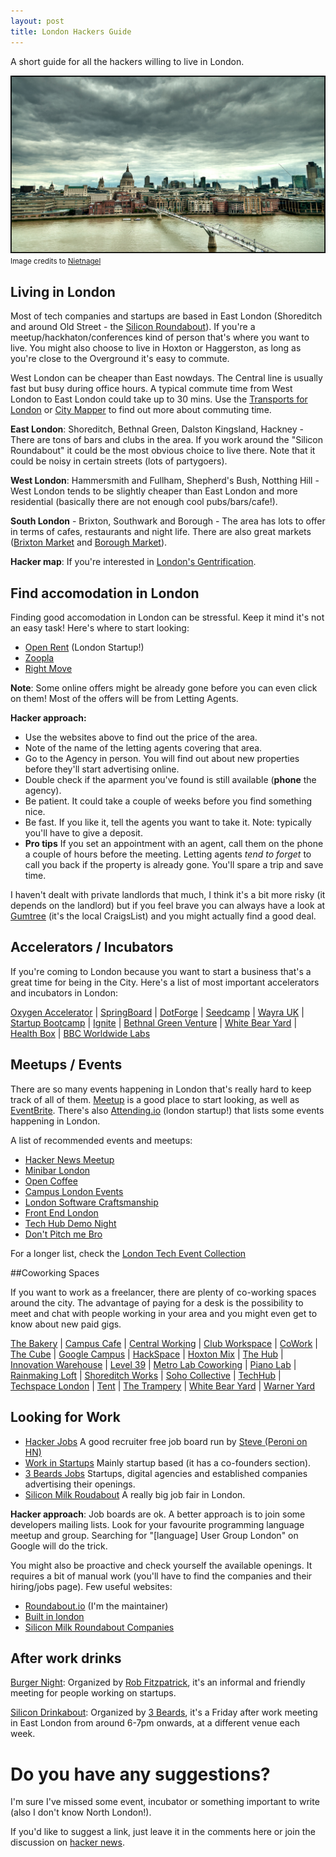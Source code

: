 ```yaml
---
layout: post
title: London Hackers Guide
---
```



A short guide for all the hackers willing to live in London.


<div class="center">
  <img src="/images/london-flickr-nietnagel.jpg" >
  <small> Image credits to <a href="http://www.flickr.com/photos/13382424@N00/6006673638/"> Nietnagel </a></small>
</div>


## Living in London

Most of tech companies and startups are based in East London (Shoreditch and around Old Street - the [Silicon Roundabout][roundabout]).
If you're a meetup/hackhaton/conferences kind of person that's where you want to live.
You might also choose to live in Hoxton or Haggerston, as long as you're close to the Overground it's easy to commute.



West London can be cheaper than East nowdays. The Central line is usually fast but 
busy during office hours. A typical commute time from West London to East London could take up to 30 mins. 
Use the [Transports for London][tfl]  or [City Mapper][city-mapper] to find out more about commuting time.


[tfl]: http://www.tfl.gov.uk/

**East London**:  Shoreditch, Bethnal Green, Dalston Kingsland, Hackney - There are tons of bars and clubs in 
the area. If you work around the "Silicon Roundabout" it could be the most obvious choice to live there. 
Note that it could be noisy in certain streets (lots of partygoers).

**West London**: Hammersmith and Fullham, Shepherd's Bush, Notthing Hill - West London tends to be 
slightly cheaper than East London and more residential (basically there are not enough cool pubs/bars/cafe!).

**South London** - Brixton, Southwark and Borough - The area has lots to offer in terms of cafes, 
restaurants and night life. There are also great markets ([Brixton Market][brixton-market] and 
[Borough Market][borough-market]).

**Hacker map**: If you're interested in [London's Gentrification][london-gentrification].

[london-gentrification]: http://www.economist.com/blogs/blighty/2013/09/mapping-gentrification
[brixton-market]: http://brixtonmarket.net
[borough-market]: http://www.boroughmarket.org.uk


## Find accomodation in London

Finding good accomodation in London can be stressful. Keep it mind it's not an easy task! 
Here's where to start looking:

* [Open Rent][open-rent] (London Startup!) 
* [Zoopla][zoopla] 
* [Right Move][right-move]

[open-rent]: https://www.openrent.co.uk/
[zoopla]: http://www.zoopla.co.uk/
[right-move]: http://www.rightmove.co.uk/

**Note**: Some online offers might be already gone before you can even click on them! Most of the offers
will be from Letting Agents. 

**Hacker approach:**

* Use the websites above to find out the price of the area.
* Note of the name of the letting agents covering that area.
* Go to the Agency in person. You will find out about new properties before they'll start advertising online.
* Double check if the aparment you've found is still available (**phone** the agency).
* Be patient. It could take a couple of weeks before you find something nice. 
* Be fast. If you like it, tell the agents you want to take it. Note: typically you'll have to give a deposit.
* **Pro tips** If you set an appointment with an agent, call them on the phone a couple of
hours before the meeting. Letting agents *tend to forget* to call you back if the property is already gone.
You'll spare a trip and save time.

I haven't dealt with private landlords that much, I think it's a bit more risky (it depends
on the landlord) but if you feel brave you can always have a look at [Gumtree][gumtree] (it's the local CraigsList) 
and you might actually find a good deal.

[gumtree]: http://www.gumtree.com/


## Accelerators / Incubators

If you're coming to London because you want to start a business that's a great time for being in the City. 
Here's a list of most important accelerators and incubators in London:

[Oxygen Accelerator][oxigen] | 
[SpringBoard][springboard] |
[DotForge][dotforge] |
[Seedcamp][seedcamp] |
[Wayra UK][wayra] |
[Startup Bootcamp][startup-bootcamp] |
[Ignite][ignate] |
[Bethnal Green Venture][bethnal-green] |
[White Bear Yard][white-beard] |
[Health Box][health-box] |
[BBC Worldwide Labs][bbc-labs]

[oxigen]: http://www.oxygenaccelerator.com/
[springboard]: http://springboard.com/
[dotforge]: http://dotforgeaccelerator.com/
[seedcamp]: http://www.seedcamp.com/
[wayra]: http://wayra.org/en
[startup-bootcamp]: http://www.startupbootcamp.org/
[ignate]: http://ignite100.com/
[bethnal-green]: http://bethnalgreenventures.com/
[health-box]: http://healthbox.com/
[bbc-labs]: http://www.bbcworldwide.com/digital/labs.aspx



## Meetups / Events

There are so many events happening in London that's really hard to keep track of all of them. 
[Meetup][meetup] is a good place to start looking, as well as [EventBrite][eventbrite]. There's also
[Attending.io][attending] (london startup!) that lists some events happening in London.

A list of recommended events and meetups:

* [Hacker News Meetup][hn-meetup] 
* [Minibar London][minibar] 
* [Open Coffee][open-coffee]
* [Campus London Events][campus-london-events]
* [London Software Craftsmanship][software-craftsmanship]
* [Front End London][frontend-london]
* [Tech Hub Demo Night][techhub-demo]
* [Don't Pitch me Bro][dont-pitch]

For a longer list, check the [London Tech Event Collection][tech-collection]

[meetup]: http://www.meetup.com/
[eventbrite]: http://www.eventbrite.com/
[attending]: http://attending.io/events
[software-craftsmanship]: http://www.meetup.com/london-software-craftsmanship/
[campus-london-events]: http://www.campuslondon.com/events/
[open-coffee]: http://www.meetup.com/londonocc/
[hn-meetup]: http://www.meetup.com/HNLondon
[minibar]: http://www.meetup.com/minibar/
[frontend-london]: http://www.frontendlondon.co.uk/
[techhub-demo]: http://london.techhub.com/events/
[dont-pitch]: http://dont.pitchmebro.com/
[tech-collection]: https://github.com/monbro/london-tech-event-hack-collection/


##Coworking Spaces

If you want to work as a freelancer, there are plenty of co-working spaces around the city. 
The advantage of paying for a desk is the possibility to meet and chat with people working in 
your area and you might even get to know about new paid gigs.

[The Bakery][the-backery] | 
[Campus Cafe][campus-cafe] |
[Central Working][central-working] |
[Club Workspace][club-workspace] |
[CoWork][co-work] |
[The Cube][the-cube] |
[Google Campus][google-campus] |
[HackSpace][hackspace] | 
[Hoxton Mix][hoxton-mix] |
[The Hub][the-hub] |
[Innovation Warehouse][innovation-warehouse] |
[Level 39][level-39] |
[Metro Lab Coworking][metro-lab] |
[Piano Lab][piano-lab] |
[Rainmaking Loft][rainmaking-loft] |
[Shoreditch Works][shoreditch-works] |
[Soho Collective][soho-collective] |
[TechHub][techhub] |
[Techspace London][techspace-london] |
[Tent][tent] |
[The Trampery][the-trampery] |
[White Bear Yard][white-beard] |
[Warner Yard][warnder-yard]



[the-backery]: http://thebakerylondon.com	
[campus-cafe]: http://campuslondon.com
[central-working]: http://centralworking.com
[club-workspace]: http://workspace.co.uk
[co-work]: http://co-work.co/
[the-cube]: http://thecubelondon.com/
[hoxton-mix]: http://hoxtonmix.com
[the-hub]: http://the-hub.net
[innovation-warehouse]: http://theiw.org
[level-39]: http://level39.co/level39/introduction/
[metro-lab]: http://www.metrolab.co.uk/services/
[piano-lab]: http://www.pianoclub.org/
[rainmaking-loft]: http://rainmakingloft.com
[soho-collective]: http://www.thesohocollective.com/
[shoreditch-works]: http://shoreditchworks.com
[google-campus]: http://campuslondon.com
[techhub]: http://techhub.com
[techspace-london]: http://www.techspacelondon.com/
[tent]: http://enjoytent.com/
[the-trampery]: http://thetrampery.com
[white-beard]: http://whitebearyard.com
[warnder-yard]: http://www.warneryard.com/
[hackspace]: https://london.hackspace.org.uk/


## Looking for Work


* [Hacker Jobs][hacker-jobs] A good recruiter free job board run by [Steve (Peroni on HN)][peroni]
* [Work in Startups][work-in-startups] Mainly startup based (it has a co-founders section).
* [3 Beards Jobs][3-beards-jobs] Startups, digital agencies and established companies advertising their openings.
* [Silicon Milk Roudabout][silicon-milk-roundabout] A really big job fair in London.


**Hacker approach**: Job boards are ok. A better approach is to join some developers mailing lists. 
Look for your favourite programming language meetup and group. Searching for "[language] User Group London" 
on Google will do the trick.

You might also be proactive and check yourself the available openings. It requires a bit of manual work 
(you'll have to find the companies and their hiring/jobs page). Few useful websites:

* [Roundabout.io][roundabout] (I'm the maintainer) 
* [Built in london][builtinlondon]
* [Silicon Milk Roundabout Companies][silicon-milk-roundabout]

[roundabout]: http://roundabout.io
[builtinlondon]: http://www.builtinlondon.co
[silicon-milk-roundabout]: http://siliconmilkroundabout.com/startups/
[peroni]: https://news.ycombinator.com/user?id=Peroni


[hacker-jobs]: http://hackerjobs.co.uk
[work-in-startups]: http://workinstartups.co.uk
[3-beards-jobs]: http://3-beards.com/jobs
[city-mapper]: http://citymapper.com/



## After work drinks

[Burger Night][startup-burger]: Organized by [Rob Fitzpatrick][rob-fitzpatrick], it's an
informal and friendly meeting for people working on startups.

[startup-burger]: http://thestartuptoolkit.com/blog/burger-night/
[rob-fitzpatrick]: http://robfitz.com/

[Silicon Drinkabout][silicon-drinkabout]: Organized by [3 Beards][3-beards], it's a Friday
after work meeting in East London from around 6-7pm onwards, at a different venue each week.

[silicon-drinkabout]: http://silicondrinkabout.com/london
[3-beards]: http://3-beards.com


# Do you have any suggestions? 

I'm sure I've missed some event, incubator or something important to write (also I don't know North London!).

If you'd like to suggest a link, just leave it in the comments here or join the discussion on [hacker news][hacker-news].

[hacker-news]: https://news.ycombinator.com/item?id=6526888
